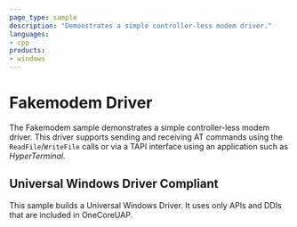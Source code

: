 ```yaml
---
page_type: sample
description: "Demonstrates a simple controller-less modem driver."
languages:
- cpp
products:
- windows
---
```


<!---
    name: Fakemodem Driver
    platform: KMDF
    language: cpp
    category: Network
    description: Demonstrates a simple controller-less modem driver.
    samplefwlink: http://go.microsoft.com/fwlink/p/?LinkId=617733
--->

# Fakemodem Driver

The Fakemodem sample demonstrates a simple controller-less modem driver. This driver supports sending and receiving AT commands using the `ReadFile`/`WriteFile` calls or via a TAPI interface using an application such as *HyperTerminal.*

## Universal Windows Driver Compliant

This sample builds a Universal Windows Driver. It uses only APIs and DDIs that are included in OneCoreUAP.
